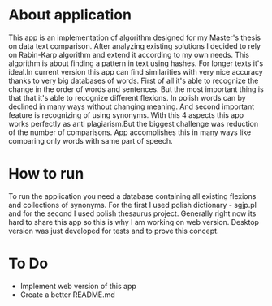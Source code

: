 # About application
This app is an implementation of algorithm designed for my Master's thesis on data text comparison. After analyzing existing solutions I decided to rely on Rabin-Karp algorithm and extend it according to my own needs. This algorithm is about finding a pattern in text using hashes. For longer texts it's ideal.In current version this app can find similarities with very nice accuracy thanks to very big databases of words. First of all it's able to recognize the change in the order of words and sentences. But the most important thing is that that it's able to recognize different flexions. In polish words can by declined in many ways without changing meaning. And second important feature is recognizing of using synonyms. With this 4 aspects this app works perfectly as anti plagiarism.But the biggest challenge was reduction of the number of comparisons. App accomplishes this in many ways like comparing only words with same part of speech.

# How to run
To run the application you need a database containing all existing flexions and collections of synonyms. For the first I used polish dictionary - sgjp.pl and for the second I used polish thesaurus project. Generally right now its hard to share this app so this is why I am working on web version. Desktop version was just developed for tests and to prove this concept.

# To Do
* Implement web version of this app
* Create a better README.md 
